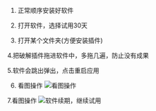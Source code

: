 1. 正常顺序安装好软件

2. 打开软件，选择试用30天

3. 打开某个文件夹(方便安装插件)

4.把破解插件拖进软件中，多拖几遍，防止没有成果

5.软件会跳出弹出，点击重启应用


6. 看图操作
 ![看图操作](vx_images/4897655180469.png)

7.看图操作
![软件续期，继续试用](vx_images/3028858198895.png)
